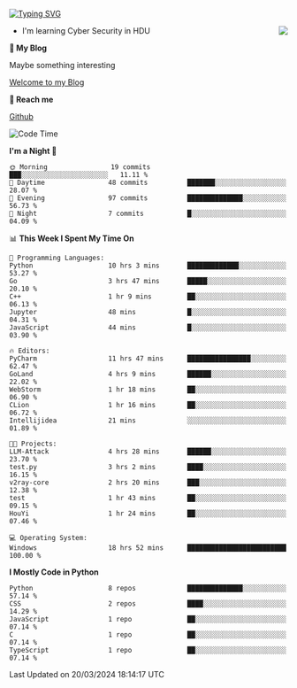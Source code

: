 [![Typing SVG](https://readme-typing-svg.herokuapp.com?font=Fira+Code&pause=1000&random=false&width=450&height=60&lines=Hello+%F0%9F%91%8B%F0%9F%8F%BB;I'm+JBNRZ)](https://git.io/typing-svg)

<a href="#">
  <img align="right" src="https://github-readme-stats.vercel.app/api?username=JBNRZ&show_icons=true&bg_color=15,f2f7fd,E0EAFC" />
</a>

- I'm learning Cyber Security in HDU

 **🌱 My Blog**

Maybe something interesting

[Welcome to my Blog](https://jbnrz.com.cn/)

 **💬 Reach me** 

[Github](https://github.com/JBNRZ)


<!--START_SECTION:waka-->
![Code Time](http://img.shields.io/badge/Code%20Time-387%20hrs%2020%20mins-blue)

**I'm a Night 🦉** 

```text
🌞 Morning                19 commits          ███░░░░░░░░░░░░░░░░░░░░░░   11.11 % 
🌆 Daytime                48 commits          ███████░░░░░░░░░░░░░░░░░░   28.07 % 
🌃 Evening                97 commits          ██████████████░░░░░░░░░░░   56.73 % 
🌙 Night                  7 commits           █░░░░░░░░░░░░░░░░░░░░░░░░   04.09 % 
```


📊 **This Week I Spent My Time On** 

```text
💬 Programming Languages: 
Python                   10 hrs 3 mins       █████████████░░░░░░░░░░░░   53.27 % 
Go                       3 hrs 47 mins       █████░░░░░░░░░░░░░░░░░░░░   20.10 % 
C++                      1 hr 9 mins         ██░░░░░░░░░░░░░░░░░░░░░░░   06.13 % 
Jupyter                  48 mins             █░░░░░░░░░░░░░░░░░░░░░░░░   04.31 % 
JavaScript               44 mins             █░░░░░░░░░░░░░░░░░░░░░░░░   03.90 % 

🔥 Editors: 
PyCharm                  11 hrs 47 mins      ████████████████░░░░░░░░░   62.47 % 
GoLand                   4 hrs 9 mins        ██████░░░░░░░░░░░░░░░░░░░   22.02 % 
WebStorm                 1 hr 18 mins        ██░░░░░░░░░░░░░░░░░░░░░░░   06.90 % 
CLion                    1 hr 16 mins        ██░░░░░░░░░░░░░░░░░░░░░░░   06.72 % 
Intellijidea             21 mins             ░░░░░░░░░░░░░░░░░░░░░░░░░   01.89 % 

🐱‍💻 Projects: 
LLM-Attack               4 hrs 28 mins       ██████░░░░░░░░░░░░░░░░░░░   23.70 % 
test.py                  3 hrs 2 mins        ████░░░░░░░░░░░░░░░░░░░░░   16.15 % 
v2ray-core               2 hrs 20 mins       ███░░░░░░░░░░░░░░░░░░░░░░   12.38 % 
test                     1 hr 43 mins        ██░░░░░░░░░░░░░░░░░░░░░░░   09.15 % 
HouYi                    1 hr 24 mins        ██░░░░░░░░░░░░░░░░░░░░░░░   07.46 % 

💻 Operating System: 
Windows                  18 hrs 52 mins      █████████████████████████   100.00 % 
```

**I Mostly Code in Python** 

```text
Python                   8 repos             ██████████████░░░░░░░░░░░   57.14 % 
CSS                      2 repos             ████░░░░░░░░░░░░░░░░░░░░░   14.29 % 
JavaScript               1 repo              ██░░░░░░░░░░░░░░░░░░░░░░░   07.14 % 
C                        1 repo              ██░░░░░░░░░░░░░░░░░░░░░░░   07.14 % 
TypeScript               1 repo              ██░░░░░░░░░░░░░░░░░░░░░░░   07.14 % 
```




 Last Updated on 20/03/2024 18:14:17 UTC
<!--END_SECTION:waka-->
